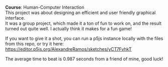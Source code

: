 **Course**: Human-Computer Interaction\
This project was about designing an efficient and user friendly graphical interface.\
It was a group project, which made it a ton of fun to work on, and the result turned out quite well. I actually think it makes for a fun game!

If you want to give it a shot, you can run a p5js instance locally with the files from this repo, or try it here:\
https://editor.p5js.org/AlexandreRamos/sketches/yCT7FvhkT

The average time to beat is 0.987 seconds from a friend of mine, good luck!


